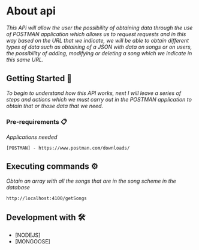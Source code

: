 # About api

_This APi will allow the user the possibility of obtaining data through the use of POSTMAN application which allows us to request requests and in this way based on the URL that we indicate, we will be able to obtain different types of data such as obtaining of a JSON with data on songs or on users, the possibility of adding, modifying or deleting a song which we indicate in this same URL._

## Getting Started 🚀

_To begin to understand how this API works, next I will leave a series of steps and actions which we must carry out in the POSTMAN application to obtain that or those data that we need._

### Pre-requirements 📋

_Applications needed_

```
[POSTMAN] - https://www.postman.com/downloads/
```

## Executing commands ⚙️

_Obtain an array with all the songs that are in the song scheme in the database_

```
http://localhost:4100/getSongs
```


## Development with 🛠️

* [NODEJS]
* [MONGOOSE]

